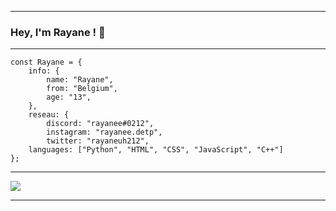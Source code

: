 --------------------------------------------------------------------

### Hey, I'm Rayane ! 👋

--------------------------------------------------------------------

```JS
const Rayane = {
    info: {
        name: "Rayane",
        from: "Belgium",
        age: "13",
    },
    reseau: {
        discord: "rayanee#0212",
        instagram: "rayanee.detp",
        twitter: "rayaneuh212",
    languages: ["Python", "HTML", "CSS", "JavaScript", "C++"]
};
```
--------------------------------------------------------------------
<img src="https://github-readme-stats.vercel.app/api?username=rayaneqlf&&show_icons=true&title_color=FFFFFF&icon_color=00FF00&text_color=daf7dc&bg_color=000000">

--------------------------------------------------------------------
